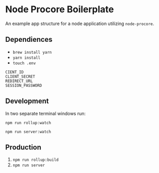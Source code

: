 # Node Procore Boilerplate
An example app structure for a node application utilizing `node-procore`.
## Dependiences
- `brew install yarn`
- `yarn install`
- `touch .env`
```
CIENT_ID
CLIENT_SECRET
REDIRECT_URL
SESSION_PASSWORD
```
## Development
In two separate terminal windows run:

`npm run rollup:watch`

`npm run server:watch`

## Production
1. `npm run rollup:build`
2. `npm run server`

